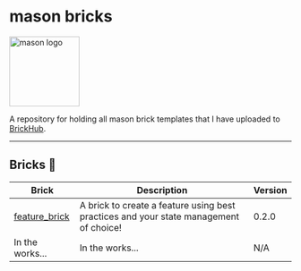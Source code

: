 # mason bricks

<p align="left">
<img src="https://raw.githubusercontent.com/felangel/mason/master/assets/mason_full.png" height="125" alt="mason logo" />
</p>

A repository for holding all mason brick templates that I have uploaded to [BrickHub](https://brickhub.dev/).

---

## Bricks 🧱

| Brick                                                                                       | Description                                                                           | Version |
| ------------------------------------------------------------------------------------------- | ------------------------------------------------------------------------------------- | ------- |
| [feature_brick](https://github.com/LukeMoody01/mason_bricks/tree/main/bricks/feature_brick) | A brick to create a feature using best practices and your state management of choice! | 0.2.0   |
| In the works...                                                                             | In the works...                                                                       | N/A     |
